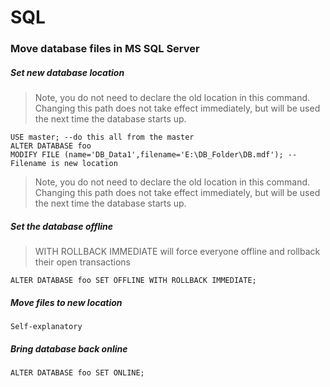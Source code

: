 # SQL

### Move database files in MS SQL Server

##### Set new database location

> Note, you do not need to declare the old location in this command. Changing this path does not take effect immediately, but will be used the next time the database starts up.

```
USE master; --do this all from the master
ALTER DATABASE foo
MODIFY FILE (name='DB_Data1',filename='E:\DB_Folder\DB.mdf'); --Filename is new location
```
> Note, you do not need to declare the old location in this command. Changing this path does not take effect immediately, but will be used the next time the database starts up.

##### Set the database offline

> WITH ROLLBACK IMMEDIATE will force everyone offline and rollback their open transactions

`ALTER DATABASE foo SET OFFLINE WITH ROLLBACK IMMEDIATE;`

##### Move files to new location

`Self-explanatory`

##### Bring database back online

`ALTER DATABASE foo SET ONLINE;`

